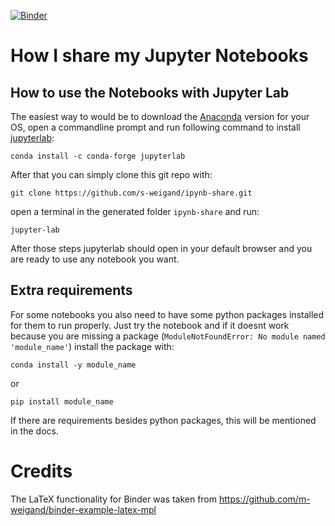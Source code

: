 [![Binder](https://mybinder.org/badge.svg)](https://mybinder.org/v2/gh/s-weigand/ipynb-share/master?urlpath=lab)

# How I share my Jupyter Notebooks

## How to use the Notebooks with Jupyter Lab
The easiest way to would be to download the 
[Anaconda](https://www.anaconda.com/download/) version for your OS, 
open a commandline prompt and run following command to install 
[jupyterlab](https://jupyterlab.readthedocs.io/en/stable/):


`conda install -c conda-forge jupyterlab`

 
After that you can simply clone this git repo with:


`git clone https://github.com/s-weigand/ipynb-share.git`


open a terminal in the generated folder ``ipynb-share`` and run:

`jupyter-lab`

After those steps jupyterlab should open in your default browser and 
you are ready to use any notebook you want.

## Extra requirements

For some notebooks you also need to have some python packages installed
for them to run properly. 
Just try the notebook and if it doesnt work because you are missing a package
(`ModuleNotFoundError: No module named 'module_name'`) install the package with:


`conda install -y module_name`

or

`pip install module_name`

If there are requirements besides python packages, this will be mentioned in 
the docs. 

# Credits

The LaTeX functionality for Binder was taken from https://github.com/m-weigand/binder-example-latex-mpl